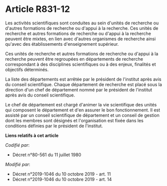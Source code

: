 # Article R831-12

Les activités scientifiques sont conduites au sein d'unités de recherche ou d'autres formations de recherche ou d'appui à la
recherche. Ces unités de recherche et autres formations de recherche ou d'appui à la recherche peuvent être mixtes, en lien
avec d'autres organismes de recherche ainsi qu'avec des établissements d'enseignement supérieur.

Ces unités de recherche et autres formations de recherche ou d'appui à la recherche peuvent être regroupées en départements
de recherche correspondant à des disciplines scientifiques ou à des enjeux, finalités et objectifs déterminés.

La liste des départements est arrêtée par le président de l'institut après avis du conseil scientifique. Chaque département
de recherche est placé sous la direction d'un chef de département nommé par le président de l'institut après avis du conseil
scientifique.

Le chef de département est chargé d'animer la vie scientifique des unités qui composent le département et d'en assurer le bon
fonctionnement. Il est assisté par un conseil scientifique de département et un conseil de gestion dont les membres sont
désignés et l'organisation est fixée dans les conditions définies par le président de l'institut.

**Liens relatifs à cet article**

_Codifié par_:

  - Décret n°80-561 du 11 juillet 1980

_Modifié par_:

  - Décret n°2019-1046 du 10 octobre 2019 - art. 11
  - Décret n°2019-1046 du 10 octobre 2019 - art. 14
